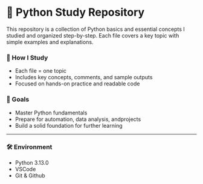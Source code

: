 # 🐍 Python Study Repository
This repository is a collection of Python basics and essential concepts I studied and organized step-by-step.
Each file covers a key topic with simple examples and explanations.

### 🧐 How I Study
- Each file = one topic
- Includes key concepts, comments, and sample outputs
- Focused on hands-on practice and readable code

### 🚩 Goals
- Master Python fundamentals
- Prepare for automation, data analysis, andprojects
- Build a solid foundation for further learning

---

### 🛠️ Environment
- Python 3.13.0
- VSCode
- Git & Github
